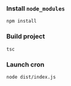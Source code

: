 ### Install `node_modules`
```
npm install
```

### Build project
```
tsc
```

### Launch cron
```
node dist/index.js
```